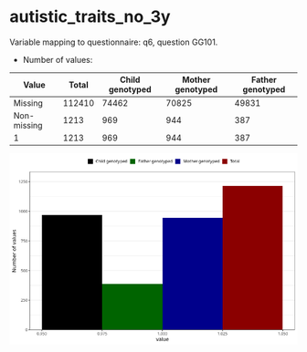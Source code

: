 # autistic_traits_no_3y
Variable mapping to questionnaire: q6, question GG101.
- Number of values:

| Value | Total | Child genotyped | Mother genotyped | Father genotyped |
| ----- | ----- | --------------- | ---------------- | ---------------- |
| Missing | 112410 | 74462 | 70825 | 49831 |
| Non-missing | 1213 | 969 | 944 | 387 |
| 1 | 1213 | 969 | 944 | 387 |



![](autistic_traits_no_3y_n.png)



